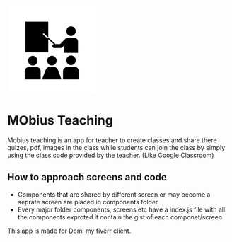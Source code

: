 <img src="./assets/icon.png" width="200" height="200"/>
<h1>MObius Teaching</h1>
<p>Mobius teaching is an app for teacher to create classes and share there quizes, pdf, images in the class while students can join the class by simply using the class code provided by the teacher. (Like Google Classroom)</p>

<h2>How to approach screens and code</h2>
<ul>
<li>Components that are shared by different screen or may become a seprate screen are placed in components folder</li>
<li>Every major folder components, screens etc have a index.js file with all the components exproted it contain the gist of each componet/screen</li>
</ul>

<p>This app is made for Demi my fiverr client.</p>
